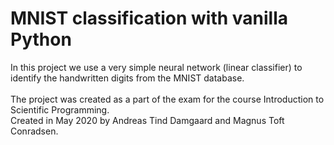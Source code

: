# MNIST classification with vanilla Python
In this project we use a very simple neural network (linear classifier) to identify the handwritten digits from the MNIST database.<br>
<br>
The project was created as a part of the exam for the course Introduction to Scientific Programming. <br>
Created in May 2020 by Andreas Tind Damgaard and Magnus Toft Conradsen.
